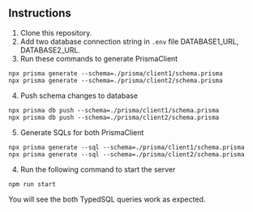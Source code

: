 ## Instructions

1. Clone this repository.
2. Add two database connection string in `.env` file DATABASE1_URL, DATABASE2_URL.
3. Run these commands to generate PrismaClient

```
npx prisma generate --schema=./prisma/client1/schema.prisma
npx prisma generate --schema=./prisma/client2/schema.prisma
```

4. Push schema changes to database

```
npx prisma db push --schema=./prisma/client1/schema.prisma
npx prisma db push --schema=./prisma/client2/schema.prisma
```

5. Generate SQLs for both PrismaClient

```
npx prisma generate --sql --schema=./prisma/client1/schema.prisma
npx prisma generate --sql --schema=./prisma/client2/schema.prisma
```

4. Run the following command to start the server

```
npm run start
```

You will see the both TypedSQL queries work as expected.
